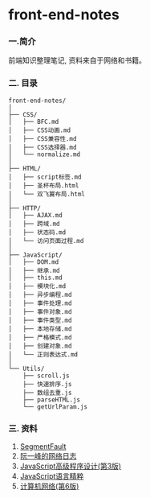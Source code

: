 # front-end-notes
### 一.简介
前端知识整理笔记, 资料来自于网络和书籍。

### 二. 目录

    front-end-notes/
    │
    ├── CSS/
    │   ├── BFC.md
    │   ├── CSS动画.md
    │   ├── CSS兼容性.md
    │   ├── CSS选择器.md
    │   └── normalize.md
    │
    ├── HTML/
    │   ├── script标签.md
    │   ├── 圣杯布局.html
    │   └── 双飞翼布局.html
    │
    ├── HTTP/
    │   ├── AJAX.md
    │   ├── 跨域.md
    │   ├── 状态码.md
    │   └── 访问页面过程.md
    │
    ├── JavaScript/
    │   ├── DOM.md
    │   ├── 继承.md
    │   ├── this.md
    │   ├── 模块化.md
    │   ├── 异步编程.md
    │   ├── 事件处理.md
    │   ├── 事件对象.md
    │   ├── 事件类型.md
    │   ├── 本地存储.md
    │   ├── 严格模式.md
    │   ├── 创建对象.md
    │   └── 正则表达式.md
    │
    └── Utils/
        ├── scroll.js
        ├── 快速排序.js
        ├── 数组去重.js
        ├── parseHTML.js
        └── getUrlParam.js

### 三. 资料
1. [SegmentFault](http://segmentfault.com/)
2. [阮一峰的网络日志](http://www.ruanyifeng.com/blog/)
3. [JavaScript高级程序设计(第3版)](http://baike.baidu.com/link?url=-743xJbKzwkupUgCSz7H08ssJIybo_ymksUdCbaIdFxXrn1KLOhafcOuU0ZTCmJ5kxhLFsTAh32FnhhyxoQcs_)
4. [JavaScript语言精粹](http://baike.baidu.com/link?url=m2iG2TFOal3_RXbjnTodB0XIpeVCM1wy73RUNwKTcqLYoOTVhgBbez1_54TwLx83k3hQke_tm0npVlo8NHb3jK)
5. [计算机网络(第6版)](http://baike.baidu.com/subview/25482/6491246.htm)